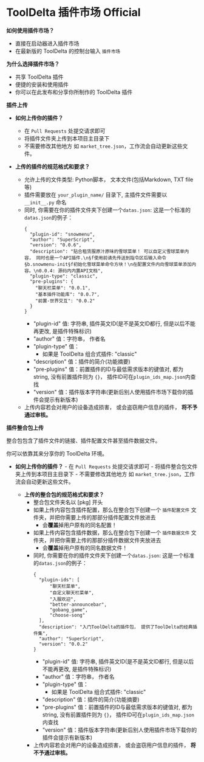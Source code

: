 # ToolDelta 插件市场 Official
**如何使用插件市场？**
  - 直接在启动器进入插件市场
  - 在最新版的 ToolDelta 的控制台输入 `插件市场`

**为什么选择插件市场？**
  - 共享 ToolDelta 插件
  - 便捷的安装和使用插件
  - 你可以在此发布和分享你所制作的 ToolDelta 插件

**插件上传**

  - **如何上传你的插件？**
      - 在 `Pull Requests` 处提交请求即可
      - 将插件文件夹上传到本项目主目录下
      - 不需要修改其他地方 如 `market_tree.json`，工作流会自动更新这些文件。

  - **上传的插件的规范格式和要求？**
      - 允许上传的文件类型: Python脚本， 文本文件(包括Markdown, TXT file等)
      - 插件需要放在 `your_plugin_name/` 目录下, 主插件文件需要以 `__init__.py` 命名
      - 同时, 你需要在你的插件文件夹下创建一个`datas.json`:
          这是一个标准的`datas.json`的例子：
          ```
          {
            "plugin-id": "snowmenu",
            "author": "SuperScript",
            "version": "0.0.6",
            "description": "贴合租赁服原汁原味的雪球菜单！ 可以自定义雪球菜单内容， 同时也是一个API插件.\n§f使用前请先传送到指令区后输入命令§b.snowmenu-init§f初始化雪球菜单命令方块！\n在配置文件内向雪球菜单添加内容。\n0.0.4: 源码内内置API文档",
            "plugin-type": "classic",
            "pre-plugins": {
              "聊天栏菜单": "0.0.1",
              "基本插件功能库": "0.0.7",
              "前置-世界交互": "0.0.2"
            }
          }
          ```
          - "plugin-id" 值: 字符串, 插件英文ID(是不是英文ID都行, 但是以后不能再更改, 是插件特殊标识)
          - "author" 值：字符串， 作者名
          - "plugin-type" 值：
              - 如果是 ToolDelta 组合式插件: "classic"
          - "description" 值：插件的简介(功能摘要)
          - "pre-plugins" 值：前置插件的ID与最低需求版本的键值对, 都为string, 没有前置插件则为 `{}`， 插件ID可在`plugin_ids_map.json`内查找
          - "version" 值：插件版本字符串(更新后别人使用插件市场下载你的插件会提示有新版本)
      - 上传内容若会对用户的设备造成损害， 或会盗窃用户信息的插件， **将不予通过审核。**

**插件整合包上传**

整合包包含了插件文件的链接、插件配置文件甚至插件数据文件。

你可以依靠其来分享你的 ToolDelta 环境。

- **如何上传你的插件？**
      - 在 `Pull Requests` 处提交请求即可
      - 将插件整合包文件夹上传到本项目主目录下
      - 不需要修改其他地方 如 `market_tree.json`，工作流会自动更新这些文件。

  - **上传的整合包的规范格式和要求？**
      - 整合包文件夹名以 [pkg] 开头
      - 如果上传内容包含插件配置，那么在整合包下创建一个 `插件配置文件` 文件夹，并把你需要上传的那部分插件配置文件放进去
          - 会**覆盖**掉用户原有的同名配置！
      - 如果上传内容包含插件数据，那么在整合包下创建一个 `插件数据文件` 文件夹，并把你需要上传的那部分插件数据文件夹放进去
          - 会**覆盖**掉用户原有的同名数据文件！
      - 同时, 你需要在你的插件文件夹下创建一个`datas.json`:
          这是一个标准的`datas.json`的例子：
          ```
          {
            "plugin-ids": [
                "聊天栏菜单",
                "自定义聊天栏菜单",
                "入服欢迎",
                "better-announcebar",
                "gobang_game",
                "choose-song"
            ],
            "description": "入门ToolDelta的插件包， 提供了ToolDelta的经典插件集",
            "author": "SuperScript",
            "version": "0.0.2"
          }
          ```
          - "plugin-id" 值: 字符串, 插件英文ID(是不是英文ID都行, 但是以后不能再更改, 是插件特殊标识)
          - "author" 值：字符串， 作者名
          - "plugin-type" 值：
              - 如果是 ToolDelta 组合式插件: "classic"
          - "description" 值：插件的简介(功能摘要)
          - "pre-plugins" 值：前置插件的ID与最低需求版本的键值对, 都为string, 没有前置插件则为 `{}`， 插件ID可在`plugin_ids_map.json`内查找
          - "version" 值：插件版本字符串(更新后别人使用插件市场下载你的插件会提示有新版本)
      - 上传内容若会对用户的设备造成损害， 或会盗窃用户信息的插件， **将不予通过审核。**
